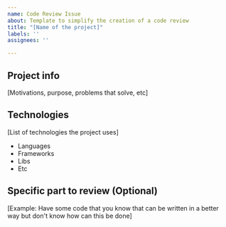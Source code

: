 ```yaml
---
name: Code Review Issue
about: Template to simplify the creation of a code review
title: "[Name of the project]"
labels: ''
assignees: ''

---
```


<!--
# Instructions

- Replace the content in the topics below with your information
- Select labels for your project be easily found in the issues
- Remove the instructions from the issue
-->

## Project info
[Motivations, purpose, problems that solve, etc]

## Technologies
[List of technologies the project uses]
- Languages
- Frameworks
- Libs
- Etc

## Specific part to review (Optional)
[Example: Have some code that you know that can be written in a better way but don't know how can this be done]
